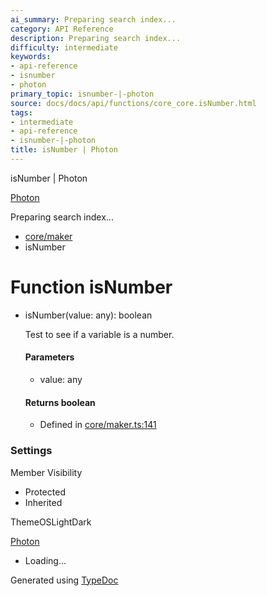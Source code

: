 ```yaml
---
ai_summary: Preparing search index...
category: API Reference
description: Preparing search index...
difficulty: intermediate
keywords:
- api-reference
- isnumber
- photon
primary_topic: isnumber-|-photon
source: docs/docs/api/functions/core_core.isNumber.html
tags:
- intermediate
- api-reference
- isnumber-|-photon
title: isNumber | Photon
---
```

isNumber | Photon

[Photon](../index.md)




Preparing search index...

* [core/maker](../modules/core_maker.md)
* isNumber

# Function isNumber

* isNumber(value: any): boolean

  Test to see if a variable is a number.

  #### Parameters

  + value: any

  #### Returns boolean

  + Defined in [core/maker.ts:141](https://github.com/mwhite454/photon/blob/main/packages/photon/src/core/maker.ts#L141)

### Settings

Member Visibility

* Protected
* Inherited

ThemeOSLightDark

[Photon](../index.md)

* Loading...

Generated using [TypeDoc](https://typedoc.org/)
